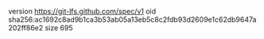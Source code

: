 version https://git-lfs.github.com/spec/v1
oid sha256:ac1692c8ad9b1ca3b53ab05a13eb5c8c2fdb93d2609e1c62db9647a202ff86e2
size 695
